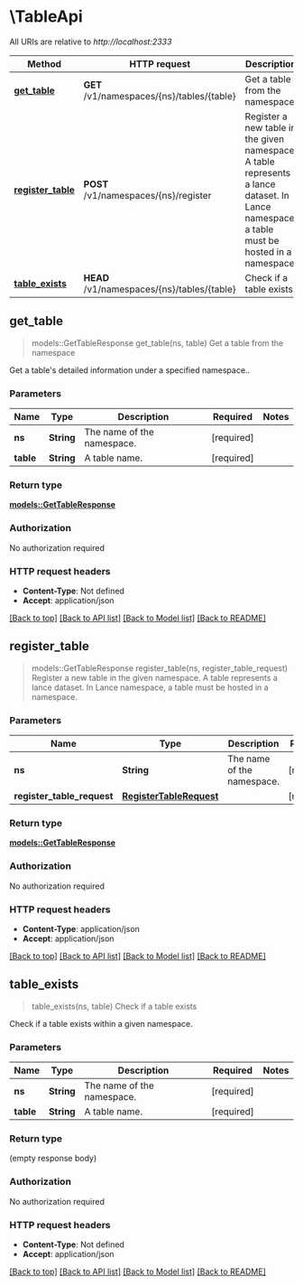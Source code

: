 # \TableApi

All URIs are relative to *http://localhost:2333*

Method | HTTP request | Description
------------- | ------------- | -------------
[**get_table**](TableApi.md#get_table) | **GET** /v1/namespaces/{ns}/tables/{table} | Get a table from the namespace
[**register_table**](TableApi.md#register_table) | **POST** /v1/namespaces/{ns}/register | Register a new table in the given namespace. A table represents a lance dataset.  In Lance namespace, a table must be hosted in a namespace. 
[**table_exists**](TableApi.md#table_exists) | **HEAD** /v1/namespaces/{ns}/tables/{table} | Check if a table exists



## get_table

> models::GetTableResponse get_table(ns, table)
Get a table from the namespace

Get a table's detailed information under a specified namespace..

### Parameters


Name | Type | Description  | Required | Notes
------------- | ------------- | ------------- | ------------- | -------------
**ns** | **String** | The name of the namespace. | [required] |
**table** | **String** | A table name. | [required] |

### Return type

[**models::GetTableResponse**](GetTableResponse.md)

### Authorization

No authorization required

### HTTP request headers

- **Content-Type**: Not defined
- **Accept**: application/json

[[Back to top]](#) [[Back to API list]](../README.md#documentation-for-api-endpoints) [[Back to Model list]](../README.md#documentation-for-models) [[Back to README]](../README.md)


## register_table

> models::GetTableResponse register_table(ns, register_table_request)
Register a new table in the given namespace. A table represents a lance dataset.  In Lance namespace, a table must be hosted in a namespace. 

### Parameters


Name | Type | Description  | Required | Notes
------------- | ------------- | ------------- | ------------- | -------------
**ns** | **String** | The name of the namespace. | [required] |
**register_table_request** | [**RegisterTableRequest**](RegisterTableRequest.md) |  | [required] |

### Return type

[**models::GetTableResponse**](GetTableResponse.md)

### Authorization

No authorization required

### HTTP request headers

- **Content-Type**: application/json
- **Accept**: application/json

[[Back to top]](#) [[Back to API list]](../README.md#documentation-for-api-endpoints) [[Back to Model list]](../README.md#documentation-for-models) [[Back to README]](../README.md)


## table_exists

> table_exists(ns, table)
Check if a table exists

Check if a table exists within a given namespace.

### Parameters


Name | Type | Description  | Required | Notes
------------- | ------------- | ------------- | ------------- | -------------
**ns** | **String** | The name of the namespace. | [required] |
**table** | **String** | A table name. | [required] |

### Return type

 (empty response body)

### Authorization

No authorization required

### HTTP request headers

- **Content-Type**: Not defined
- **Accept**: application/json

[[Back to top]](#) [[Back to API list]](../README.md#documentation-for-api-endpoints) [[Back to Model list]](../README.md#documentation-for-models) [[Back to README]](../README.md)

